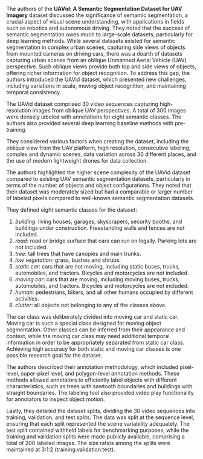 The authors of the **UAVid: A Semantic Segmentation Dataset for UAV Imagery** dataset discussed the significance of semantic segmentation, a crucial aspect of visual scene understanding, with applications in fields such as robotics and autonomous driving. They noted that the success of semantic segmentation owes much to large-scale datasets, particularly for deep learning methods. While several datasets existed for semantic segmentation in complex urban scenes, capturing side views of objects from mounted cameras on driving cars, there was a dearth of datasets capturing urban scenes from an oblique Unmanned Aerial Vehicle (UAV) perspective. Such oblique views provide both top and side views of objects, offering richer information for object recognition. To address this gap, the authors introduced the UAVid dataset, which presented new challenges, including variations in scale, moving object recognition, and maintaining temporal consistency.

The UAVid dataset comprised 30 video sequences capturing high-resolution images from oblique UAV perspectives. A total of 300 images were densely labeled with annotations for eight semantic classes. The authors also provided several deep learning baseline methods with pre-training.

They considered various factors when creating the dataset, including the oblique view from the UAV platform, high resolution, consecutive labeling, complex and dynamic scenes, data variation across 30 different places, and the use of modern lightweight drones for data collection.

The authors highlighted the higher scene complexity of the UAVid dataset compared to existing UAV semantic segmentation datasets, particularly in terms of the number of objects and object configurations. They noted that their dataset was moderately sized but had a comparable or larger number of labeled pixels compared to well-known semantic segmentation datasets.

They defined eight semantic classes for the dataset:

1. *building*: living houses, garages, skyscrapers, security booths, and
   buildings under construction. Freestanding walls and fences are not
   included.
2. *road*: road or bridge surface that cars can run on legally. Parking
   lots are not included.
3. *tree*: tall trees that have canopies and main trunks.
4. *low vegetation*: grass, bushes and shrubs.
5. *static car*: cars that are not moving, including static buses, trucks,
   automobiles, and tractors. Bicycles and motorcycles are not included.
6. *moving car*: cars that are moving, including moving buses, trucks,
   automobiles, and tractors. Bicycles and motorcycles are not included.
7. *human*: pedestrians, bikers, and all other humans occupied by different activities.
8. *clutter*: all objects not belonging to any of the classes above.

The car class was deliberately divided into moving car and static car. Moving car is such a special class designed for moving object segmentation. Other classes can be inferred from their appearance and context, while the moving car class may need additional temporal information in order to be appropriately separated from static car class. Achieving high accuracy for both static and moving car classes is one possible research goal for the dataset.

The authors described their annotation methodology, which included pixel-level, super-pixel level, and polygon-level annotation methods. These methods allowed annotators to efficiently label objects with different characteristics, such as trees with sawtooth boundaries and buildings with straight boundaries. The labeling tool also provided video play functionality for annotators to inspect object motion.

Lastly, they detailed the dataset splits, dividing the 30 video sequences into training, validation, and test splits. The data was split at the sequence level, ensuring that each split represented the scene variability adequately. The test split contained withheld labels for benchmarking purposes, while the training and validation splits were made publicly available, comprising a total of 200 labeled images. The size ratios among the splits were maintained at 3:1:2 (training:validation:test).
